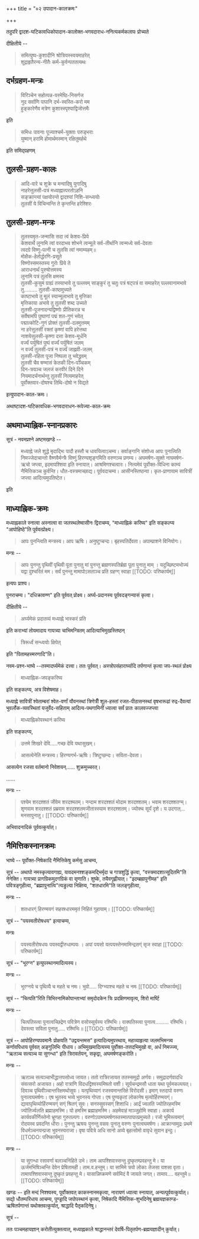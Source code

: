 +++
title = "०२ उपादान-कालक्रमः"

+++

तदुपरि द्वादश-घटिकावधिकोपादान-कालोक्त-भगवदाराध-ननित्यकर्मकलापः प्रोच्यते 

दीक्षितीये --

> समित्पुष्प-कुशादीनि श्रोत्रियस्स्वयमाहरेत्  
शूद्राहृतैरन्य-नीतैः कर्म-कुर्वन्पततत्यथः 

## दर्भग्रहण-मन्त्रः 

> विरिञ्चेन सहोत्पन्न-परमेष्ठि-निसर्गज  
नुद सर्वाणि पापानि दर्भ-स्वस्ति-करो मम  
हुङ्कारेणैव मत्रेण कुशास्स्पृश्याद्विजोत्तमैः 

इति 

> समिधः पावनाः पूज्याश्चर्म-युक्ताः परुड्भराः  
युष्मान् हरामि होमार्थमस्मान् रक्षितुमर्हथे 

इति समिद्ग्रहणम् 

## तुलसी-ग्रहण-कालः 

> आदि-वारे च शुक्रे च मन्वादिषु युगादिषु  
नाहरेत्तुलसी-पत्रं मध्याह्नात्परतोऽहनि  
सङ्क्रान्त्यां पक्षयोरन्ते द्वादश्यां निशि-सन्ध्ययोः  
तुलसीं ये विचिन्वन्ति ते कृन्तन्ति हरेश्शिरः

## तुलसी-ग्रहण-मन्त्रः 

> तुलस्यमृत-जन्मासि सदा त्वं केशव-प्रिये  
केशवार्थे लुनामि त्वां वरदाभव शोभने 
त्वन्मूले सर्व-तीर्थानि त्वन्मध्ये सर्व-देवताः  
त्वदग्रे विष्णु-पत्नी च तुलसि त्वां नमाम्यहम्॥  
मोक्षैक-हेतोर्द्धरणि-प्रसूते  
विष्णोस्समस्तस्य गुरोः प्रिये ते  
आराधनार्थं पुरुषोत्तमस्य  
लुनामि पत्रं तुलसि क्षमस्व  
तुलसी-कुसुमं ग्राह्यं तस्याभावे तु पल्लवम् 
साङ्कुरं तु चतुः पत्रं षट्पत्रं वा समाहरेत् 
पल्लवानामभावे तु......... तुलसी-काष्ठमुच्यते  
काष्टाभावे तु मूलं स्यान्मूलाभावे तु मृत्तिका  
मृत्तिकाया अभावे तु तुलसी शब्द उच्यते  
तुलसी-पूजनादन्यद्विष्णोः प्रीतिकरन्न च  
सर्वेषामपि पुष्पाणां पद्मं शत-गुणं भवेत्  
पद्मात्कोटि-गुणं प्रोक्तं तुलसी-दलमुत्तमम्  
ना हरेत्तुलसीं रक्तां कृष्णां वापि हरेत्तथा  
नाशयेत्तुलसी-कृष्णा दत्ता केशव-मूर्धनि  
वर्ज्यं पर्युषितं पुष्पं वर्ज्यं पर्युषितं जलम्  
न वर्ज्यं तुलसी-पत्रं न वर्ज्यं जाह्नवी-जलम्  
तुलसी-रहिता पूजा निष्पला तु भवेद्ध्रुवम्  
तुलसी चैव षण्मासं केतकी दिन-पञ्चकम्  
दिन-त्रयञ्च जलजं करवीरं दिने दिने  
नियमादर्चनार्थन्तु तुलसीं नित्यमाहरेत्  
पूर्वोक्तवार-दोषश्च तिथि-दोषो न विद्यते 

इत्युपादान-काल-क्रमः। 

अथाष्टादश-घटिकावधिक-भगवदाराधन-रूपेज्या-काल-क्रमः 

## अथमाध्याह्निक-स्नानप्रकारः 

सूत्रं - नवमप्रश्ने अष्टमखण्डे --

> मध्याह्ने जले शुद्धे मृदाद्भिः पादौ हस्तौ च धावयित्वाऽचम्य। सर्वाङ्गानि संशोध्य आपः पुनात्विति निमज्जेदाचान्तो वैष्णवैर्मन्त्रैः विष्णुं हिरण्यशृङ्गमिति वरुणञ्च प्रणम्य। अघमर्षण-सूक्ते नाघमर्षण-ऋचो जप्त्वा, इदमापश्शिवा इति स्नायात्। आश्रमिणश्चत्वारः। नित्यमेवं पूर्वोक्त-विधिना काम्यं नैमित्तिकञ्च कुर्वन्ति। धौत-वस्त्रमाच्छाद्य। पूर्ववदाचम्य। आसीनस्तिष्ठन्वा। कृत-प्राणायाम सावित्रीं जप्त्वा आदित्यमुपतिष्टेत। 

इति 

## माध्याह्निक-क्रमः 

मध्याह्नकाले स्नात्वा अस्नात्वा वा जलस्थलेष्वासीनः द्विराचम्य, "माध्याह्निकं करिष्य" इति सङ्कल्प्य "आपोहिष्ठे"ति पूर्ववत्प्रोक्ष्य। 

> आपः पुनन्त्विति मन्त्रस्य। आप ऋषिः। अनुष्टुप्चन्दः। बृहस्पतिर्देवता। अपाम्प्राशने विनियोगः।

मन्त्रः --

> आपः पुनन्तु पृथिवीं पृथिवी पूता पुनातु मां पुनन्तु ब्रह्मणस्पतिर्ब्रह्म पूता पुनातु माम् । यदुच्छिष्टमभोज्यं यद्वा दुश्चरितं मम। सर्वं पुनन्तु मामापोऽसताञ्च प्रति ग्रहग्ग् स्वाहा 
[[TODO: परिष्कार्यम्]]

इत्यपः प्राश्य।

पुनराचम्य। "दधिक्रावण्ण" इति पूर्ववत् प्रोक्ष्य। अर्घ्य-प्रदानस्य पूर्ववदङ्गन्यासं कृत्वा। 

दीक्षितीये --

> अर्घ्यमेकं प्रदातव्यं मध्याह्ने भास्करं प्रति

इति कराभ्यां तोयमादाय गायत्र्या चाभिमन्त्रितम् आदित्याभिमुखस्तिष्ठन् 

> त्रिरूर्ध्वं सन्ध्ययोः क्षिपेत् 

इति "पितामहस्मरणादि"ति। 

नवम-प्रश्न-भाष्ये --तस्मादर्घ्यमेकं दत्त्वा। ततः पूर्ववत्। अस्त्रोपसंहारार्घ्यादि तर्पणान्तं कृत्वा जप-स्थलं प्रोक्ष्य 

> माध्याह्निक-जपङ्करिष्य 

इति सङ्कल्प्य, अत्र विशेषमाह। 

मध्याह्ने सावित्रीं श्वेताम्बरां श्वेत-वर्णां यौवनस्थां त्रिणेत्रीँ शूल-हस्तां रजत-पीठासनस्थां वृषभारूढां रुद्र-दैवत्यां भुवर्लोक-व्यवस्थितां यजुर्वेद-सहिताम् आदित्य-पथगामिनीं ध्यात्वा सर्वं प्रातः कालवज्जप्त्वा 

> माध्याह्निकोपस्थानं करिष्य 

इति सङ्कल्प्य, 

> उत्तमे शिखरे देवि.....गच्छ देवि यथासुखम्। 

> आसत्येनेति मन्त्रस्य। हिरण्यगर्भ-ऋषिः। त्रिष्टुप्छन्दः। सविता-देवता। 

आसत्येन रजसा वर्तमानो निवेशयन्...... शुक्रमुच्चरत्। 

...... 

मन्त्रः --

> पश्येम शरदश्शतं जीवेम शरदश्मतम्। नन्दाम शरदश्शतं मोदाम शरदश्शतम्। भवाम शरदश्शतग्म्। शृणवाम शरदश्शतं प्रब्रवाम शरदश्शतमजीतास्स्याम शरदश्शतम्। ज्योक्च सूर्यं दृशे। य उदगात्... मनसापुनातु। 
[[TODO: परिष्कार्यम्]]

अभिवादनादिकं पूर्ववत्कुर्यात्।

## नैमित्तिकस्नानक्रमः 

भाष्ये -- पूर्वोक्त-निषेकादि नैमित्तिकेषु कर्मसु आचम्य, 

सूत्रं -- अथापो नमस्कृत्यावगाह्य, यावदमनश्शङ्कमद्भिर्मृदा च गात्रशुद्धिं कृत्वा, "वस्त्रमादशात्सूदितमि"ति नेनेक्ति। गायत्र्या प्रागग्रिकमुदगग्रिकं वा सृणाति। शुष्के, तयैवगृह्णीयात्। "इदम्ब्रह्मपुनीमह" इति पवित्रङ्गृहीत्वा, "ब्रह्मापुनात्वि"त्यङुल्या निक्षिप्य, "शतधारमि"ति जलङ्गृहीत्वा, 

मन्त्रः -- 

> शतधारग्ं हिरण्मयगं सहस्रधारममृतं निहितं गुहायाम्। 
[[TODO: परिष्कार्यम्]]

सूत्रं -- "पयस्वतीरोषधय" इत्याचम्य, 

मन्त्रः

> पयस्वतीरोषधयः पयस्वद्वीरुधाम्पयः । अपां पयसो यत्पयस्तेनमामिन्द्रसग्ं सृज स्वाहा 
[[TODO: परिष्कार्यम्]]

सूत्रं -- "भूरग्न" इत्युपस्थानमादित्यस्य। 

मन्त्रः -- 

> भूरग्नये च पृथिव्यै च महते च नमः। भुवो..... दिग्भ्याश्च महते च नमः 
[[TODO: परिष्कार्यम्]]

सूत्रं -- “चित्पति”रिति त्रिभिरनामिकोपान्ताभ्यां समृदोदकेन त्रिः प्रदक्षिणमावृत्य, शिरो मार्ष्टि 

मन्त्रः -- 

> चित्पतिस्त्वा पुनात्वच्छिद्रेण पवित्रेण वसोस्सूर्यस्य रश्मिभिः। वाक्पतिस्त्वा पुनात्व......... रश्मिभिः। देवस्त्वा सविता पुनातु..... रश्मिभिः॥
[[TODO: परिष्कार्यम्]] 

सूत्रं -- आपोहिरण्यपवमानैः प्रोक्षयति “उद्वयन्तमस” इत्यादित्यमुपस्थाय, महाव्याहृत्या जलमभिमन्त्र्य कर्णावपिधाय पूर्ववत् अङ्गुलिभिः पीधाय। अभिमुखमादित्यस्य पूर्वोक्त-तत्तदभिमुखो वा, अर्धं निमज्ज्य, "ऋतञ्च सत्यञ्च या सुगन्धा" इति त्रिरावर्तयन्, सकृद्वा, अघमर्षणङ्करोति। 

मन्त्रः -- 

> ऋतञ्च सत्यञ्चाभीद्धात्तपसोध्य जायत। ततो रात्रिरजायत ततस्समुद्रो अर्णवः। समुद्रादर्णवादधि संवत्सरो अजायत। अहो रात्राणि विदधद्विश्वस्यमिषतो वशी। सूर्यचन्द्रमसौ धाता यथा पूर्वमकल्पयत्। दिवञ्च पृथिवीञ्चान्तरिक्षमथोसुवः। यत्पृथिव्यागं रजस्वमान्तरिक्षे विरोदसी। इमाग् स्तदापो वरुणः पुनात्वघमर्षणः। एष भूतस्य भव्ये भुवनस्य गोप्ता। एष पुण्यकृतां लोकानेष मृत्योर्हिरण्मयग्ं। द्यावापृथिव्योर्हिरण्मयग्ं सग्ं श्रितग्ं सुवः। सनस्सुवस्सग्ं शिशाधि। आर्द्रं ज्वलति ज्योतिरहमस्मि ज्योतिर्ज्वलति ब्रह्माहमस्मि। यो हमस्मि ब्रह्माहमस्मि। अहमेवाहं माञ्जुहोमि स्वाहा। अकार्य कार्यवकीर्णिस्तेनो भ्रूणहा गुरुतल्पगः। वरुणोऽपामघमर्षणस्तस्मात्पापात्प्रमुच्यते। रजो भूमिस्त्वमाग्ं रोदयस्व प्रवदन्ति धीराः। पुनन्तु ऋषयः पुनन्तु वसवः पुनातु वरुणः पुनात्वघमर्षणः। आक्रान्समुद्रः प्रथमे विधर्मञ्चनयन्प्रजा भुवनस्यराजा। वृषा पवित्रे अधि सानो अव्ये बृहत्सोमो वावृधे सुवान इन्दुः। 
[[TODO: परिष्कार्यम्]]

मन्त्रः -- 

> या सुगन्धा रसावर्णा बलञ्चनिहिते उभे। ताम आपश्शिवास्सन्तु दुष्कृतम्प्रवहन्तु मे। या ऊर्जमभिषिञ्चन्ति देवेन प्रेषितामही। ताम.व.हन्तुम्। या सामिमे त्रयो लोकाः तेजसा यशसा वृताः। तामापश्शिवास्सन्तु दुष्कृतं प्रवहन्तु मे। यासान्निष्क्रमणे सर्वमिदं वै जायते जगत्। तामाप.... वहन्तुमे॥ 
[[TODO: परिष्कार्यम्]]

खण्डः -- इति मन्दं निश्श्वस्य, पूर्वोक्तवत् काकस्नानमकृत्वा, नारायणं ध्यात्वा स्नायात्, अन्यत्पूर्ववत्कुर्यात्। सद्यो धौतम्परिधाय आचम्य, पुण्ड्रादि जपोपस्थानं कृत्वा, निषेकादि नैमित्तिक-शुभदिनेषु ब्रह्मयज्ञकाण्ड-ऋषितर्पणान्तं यथोक्तवत्कुर्यात्, श्राद्धादि पैतृकदिनेषु। 

सूत्रं -- 

ततः पञ्चमहायज्ञान् करोतीत्युक्तत्वात्, मध्याह्नकाले श्राद्धानन्तरं देवर्षि-पितृतर्पण-ब्रह्मयज्ञादीन् कुर्यात्।